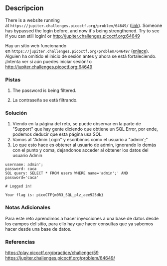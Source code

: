 ## Descripcion
There is a website running at `https://jupiter.challenges.picoctf.org/problem/64649/` ([link](https://jupiter.challenges.picoctf.org/problem/64649/)). Someone has bypassed the login before, and now it's being strengthened. Try to see if you can still login! or http://jupiter.challenges.picoctf.org:64649

Hay un sitio web funcionando en `https://jupiter.challenges.picoctf.org/problem/64649/` ([enlace](https://jupiter.challenges.picoctf.org/problem/64649/)). Alguien ha omitido el inicio de sesión antes y ahora se está fortaleciendo. ¡Intenta ver si aún puedes iniciar sesión! o http://jupiter.challenges.picoctf.org:64649
### Pistas
1. The password is being filtered.

1. La contraseña se está filtrando.
### Solución
1. Viendo en la página del reto, se puede observar en la parte de "Support" que hay gente diciendo que obtiene un SQL Error, por ende, podemos deducir que esta página usa SQL.
2. Vamos al "Admin Login" y escribimos como el usuario a "admin';"
3. Lo que esto hace es obtener al usuario de admin, ignorando lo demás con el punto y coma, dejandonos acceder al obtener los datos del usuario Admin
```
username: admin';
password: caca
SQL query: SELECT * FROM users WHERE name='admin';' AND password='caca'

# Logged in!

Your flag is: picoCTF{m0R3_SQL_plz_aee925db}
```
### Notas Adicionales
Para este reto aprendimos a hacer inyecciones a una base de datos desde los campos del sitio, para ello hay que hacer consultas que ya sabemos hacer desde una base de datos.
### Referencias
https://play.picoctf.org/practice/challenge/59
https://jupiter.challenges.picoctf.org/problem/64649/
